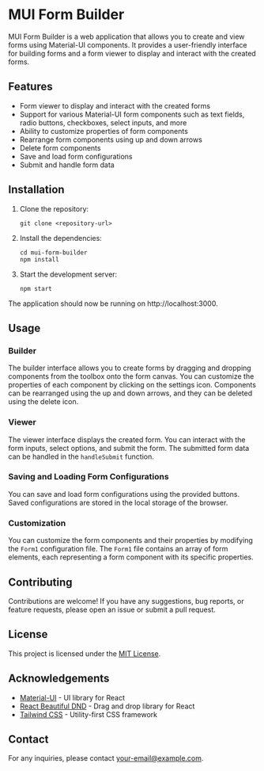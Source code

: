 # MUI Form Builder

MUI Form Builder is a web application that allows you to create and view forms using Material-UI components. It provides a user-friendly interface for building forms and a form viewer to display and interact with the created forms.

## Features

- Form viewer to display and interact with the created forms
- Support for various Material-UI form components such as text fields, radio buttons, checkboxes, select inputs, and more
- Ability to customize properties of form components
- Rearrange form components using up and down arrows
- Delete form components
- Save and load form configurations
- Submit and handle form data

## Installation

1. Clone the repository:

   ```shell
   git clone <repository-url>
   ```
2. Install the dependencies:

    ```
    cd mui-form-builder
    npm install
    ```
3. Start the development server:

    ```
    npm start
    ```

The application should now be running on http://localhost:3000.

## Usage

### Builder

The builder interface allows you to create forms by dragging and dropping components from the toolbox onto the form canvas. You can customize the properties of each component by clicking on the settings icon. Components can be rearranged using the up and down arrows, and they can be deleted using the delete icon.

### Viewer

The viewer interface displays the created form. You can interact with the form inputs, select options, and submit the form. The submitted form data can be handled in the `handleSubmit` function.

### Saving and Loading Form Configurations

You can save and load form configurations using the provided buttons. Saved configurations are stored in the local storage of the browser.

### Customization

You can customize the form components and their properties by modifying the `Form1` configuration file. The `Form1` file contains an array of form elements, each representing a form component with its specific properties.

## Contributing

Contributions are welcome! If you have any suggestions, bug reports, or feature requests, please open an issue or submit a pull request.

## License

This project is licensed under the [MIT License](LICENSE).

## Acknowledgements

- [Material-UI](https://mui.com) - UI library for React
- [React Beautiful DND](https://github.com/atlassian/react-beautiful-dnd) - Drag and drop library for React
- [Tailwind CSS](https://tailwindcss.com) - Utility-first CSS framework

## Contact

For any inquiries, please contact [your-email@example.com](mailto:your-email@example.com).

